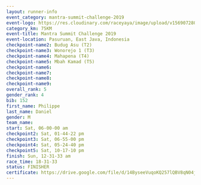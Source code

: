 ```yaml
---
layout: runner-info 
event_category: mantra-summit-challenge-2019 
event-logo: https://res.cloudinary.com/raceyaya/image/upload/v1569072809/logo/mantra-image_segrbx.jpg
category_km: 75KM 
event-title: Mantra Summit Challenge 2019 
event-location: Pasuruan, East Java, Indonesia 
checkpoint-name2: Budug Asu (T2) 
checkpoint-name3: Wonorejo 1 (T3) 
checkpoint-name4: Mahapena (T4) 
checkpoint-name5: Mbah Kamad (T5) 
checkpoint-name6: 
checkpoint-name7: 
checkpoint-name8: 
checkpoint-name9: 
overall_rank: 5
gender_rank: 4
bib: 152
first_name: Philippe
last_name: Daniel
gender: M
team_name: 
start: Sat, 06-00-00 am
checkpoint2: Sat, 01-44-22 pm
checkpoint3: Sat, 06-55-00 pm
checkpoint4: Sat, 05-24-40 pm
checkpoint5: Sat, 10-17-10 pm
finish: Sun, 12-31-33 am
race_time: 18-31-33
status: FINISHER
certificate: https://drive.google.com/file/d/14ByseeVuqoKQ257lQBV8qN04jJlWkQ3E/view?usp=sharing
---
```

